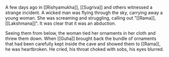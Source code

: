 A few days ago in [[Rishyamukha]], [[Sugriva]] and others witnessed a strange incident. A wicked man was flying through the sky, carrying away a young woman. She was screaming and struggling, calling out "[[Rama]], [[Lakshmana]]". It was clear that it was an abduction.

Seeing them from below, the woman tied her ornaments in her cloth and threw them down. When [[Guha]] brought back the bundle of ornaments that had been carefully kept inside the cave and showed them to [[Rama]], he was heartbroken. He cried, his throat choked with sobs, his eyes blurred.